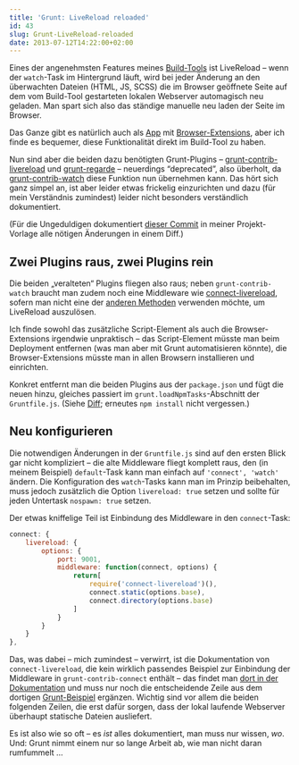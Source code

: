 ```yaml
---
title: 'Grunt: LiveReload reloaded'
id: 43
slug: Grunt-LiveReload-reloaded
date: 2013-07-12T14:22:00+02:00
---
```


Eines der angenehmsten Features meines [Build-Tools](/archiv/36/Mein-neues-Build-Tool-Grunt.html) ist LiveReload – wenn der `watch`\-Task im Hintergrund läuft, wird bei jeder Änderung an den überwachten Dateien (HTML, JS, SCSS) die im Browser geöffnete Seite auf dem vom Build-Tool gestarteten lokalen Webserver automagisch neu geladen. Man spart sich also das ständige manuelle neu laden der Seite im Browser.

Das Ganze gibt es natürlich auch als [App](http://livereload.com/) mit [Browser-Extensions](http://feedback.livereload.com/knowledgebase/articles/86242-how-do-i-install-and-use-the-browser-extensions-), aber ich finde es bequemer, diese Funktionalität direkt im Build-Tool zu haben.

Nun sind aber die beiden dazu benötigten Grunt-Plugins – [grunt-contrib-livereload](https://github.com/gruntjs/grunt-contrib-livereload) und [grunt-regarde](https://github.com/yeoman/grunt-regarde/) – neuerdings “deprecated”, also überholt, da [grunt-contrib-watch](https://github.com/gruntjs/grunt-contrib-watch) diese Funktion nun übernehmen kann. Das hört sich ganz simpel an, ist aber leider etwas frickelig einzurichten und dazu (für mein Verständnis zumindest) leider nicht besonders verständlich dokumentiert.

(Für die Ungeduldigen dokumentiert [dieser Commit](https://github.com/yellowled/yl-bp/commit/662eab80207f04d07f8fd968d4cb80cfb78f8ca8) in meiner Projekt-Vorlage alle nötigen Änderungen in einem Diff.)

## Zwei Plugins raus, zwei Plugins rein

Die beiden „veralteten“ Plugins fliegen also raus; neben `grunt-contrib-watch` braucht man zudem noch eine Middleware wie [connect-livereload](https://github.com/intesso/connect-livereload/), sofern man nicht eine der [anderen Methoden](https://github.com/gruntjs/grunt-contrib-watch#enabling-live-reload-in-your-html) verwenden möchte, um LiveReload auszulösen.

Ich finde sowohl das zusätzliche Script-Element als auch die Browser-Extensions irgendwie unpraktisch – das Script-Element müsste man beim Deployment entfernen (was man aber mit Grunt automatisieren könnte), die Browser-Extensions müsste man in allen Browsern installieren und einrichten.

Konkret entfernt man die beiden Plugins aus der `package.json` und fügt die neuen hinzu, gleiches passiert im `grunt.loadNpmTasks`\-Abschnitt der `Gruntfile.js`. (Siehe [Diff](https://github.com/yellowled/yl-bp/commit/662eab80207f04d07f8fd968d4cb80cfb78f8ca8); erneutes `npm install` nicht vergessen.)

## Neu konfigurieren

Die notwendigen Änderungen in der `Gruntfile.js` sind auf den ersten Blick gar nicht kompliziert – die alte Middleware fliegt komplett raus, den (in meinem Beispiel) `default`\-Task kann man einfach auf `'connect', 'watch'` ändern. Die Konfiguration des `watch`\-Tasks kann man im Prinzip beibehalten, muss jedoch zusätzlich die Option `livereload: true` setzen und sollte für jeden Untertask `nospawn: true` setzen.

Der etwas kniffelige Teil ist Einbindung des Middleware in den `connect`\-Task:

```js
connect: {
    livereload: {
        options: {
            port: 9001,
            middleware: function(connect, options) {
                return[
                    require('connect-livereload')(),
                    connect.static(options.base),
                    connect.directory(options.base)
                ]
            }
        }
    }
},
```

Das, was dabei – mich zumindest – verwirrt, ist die Dokumentation von `connect-livereload`, die kein wirklich passendes Beispiel zur Einbindung der Middleware in `grunt-contrib-connect` enthält – das findet man [dort in der Dokumentation](https://github.com/gruntjs/grunt-contrib-connect/#middleware) und muss nur noch die entscheidende Zeile aus dem dortigen [Grunt-Beispiel](https://github.com/intesso/connect-livereload#grunt-example) ergänzen. Wichtig sind vor allem die beiden folgenden Zeilen, die erst dafür sorgen, dass der lokal laufende Webserver überhaupt statische Dateien ausliefert.

Es ist also wie so oft – es _ist_ alles dokumentiert, man muss nur wissen, _wo_. Und: Grunt nimmt einem nur so lange Arbeit ab, wie man nicht daran rumfummelt …
